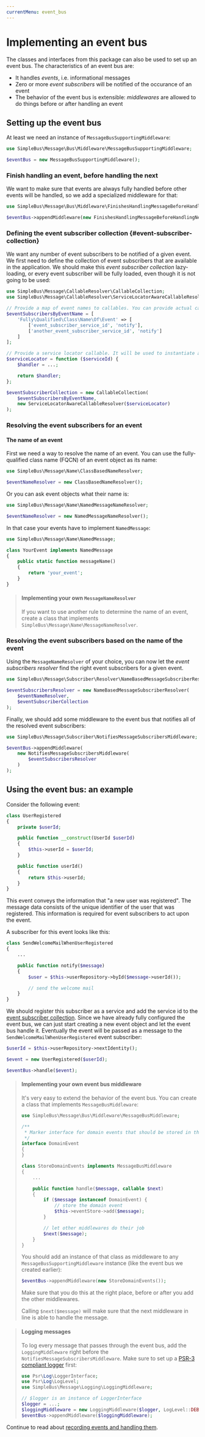 ```yaml
---
currentMenu: event_bus
---
```


# Implementing an event bus

The classes and interfaces from this package can also be used to set up an event bus. The characteristics of an event
bus are:

- It handles *events*, i.e. informational messages
- Zero or more *event subscribers* will be notified of the occurance of an event
- The behavior of the event bus is extensible: *middlewares* are allowed to do things before or after handling an event

## Setting up the event bus

At least we need an instance of `MessageBusSupportingMiddleware`:

```php
use SimpleBus\Message\Bus\Middleware\MessageBusSupportingMiddleware;

$eventBus = new MessageBusSupportingMiddleware();
```

### Finish handling an event, before handling the next

We want to make sure that events are always fully handled before other events will be handled, so we add a
specialized middleware for that:

```php
use SimpleBus\Message\Bus\Middleware\FinishesHandlingMessageBeforeHandlingNext;

$eventBus->appendMiddleware(new FinishesHandlingMessageBeforeHandlingNext());
```

### Defining the event subscriber collection {#event-subscriber-collection}

We want any number of event subscribers to be notified of a given event. We first need to define the collection of event
subscribers that are available in the application. We should make this *event subscriber collection* lazy-loading, or
every event subscriber will be fully loaded, even though it is not going to be used:

```php
use SimpleBus\Message\CallableResolver\CallableCollection;
use SimpleBus\Message\CallableResolver\ServiceLocatorAwareCallableResolver;

// Provide a map of event names to callables. You can provide actual callables, or lazy-loading ones.
$eventSubscribersByEventName = [
    'Fully\Qualified\Class\Name\Of\Event' => [
        ['event_subscriber_service_id', 'notify'],
        ['another_event_subscriber_service_id', 'notify']
    ]
];

// Provide a service locator callable. It will be used to instantiate a subscriber service whenever requested.
$serviceLocator = function ($serviceId) {
    $handler = ...;

    return $handler;
};

$eventSubscriberCollection = new CallableCollection(
    $eventSubscribersByEventName,
    new ServiceLocatorAwareCallableResolver($serviceLocator)
);
```

### Resolving the event subscribers for an event

#### The name of an event

First we need a way to resolve the name of an event. You can use the fully-qualified class name (FQCN) of an
event object as its name:

```php
use SimpleBus\Message\Name\ClassBasedNameResolver;

$eventNameResolver = new ClassBasedNameResolver();
```

Or you can ask event objects what their name is:

```php
use SimpleBus\Message\Name\NamedMessageNameResolver;

$eventNameResolver = new NamedMessageNameResolver();
```

In that case your events have to implement `NamedMessage`:

```php
use SimpleBus\Message\Name\NamedMessage;

class YourEvent implements NamedMessage
{
    public static function messageName()
    {
        return 'your_event';
    }
}
```

> #### Implementing your own `MessageNameResolver`
>
> If you want to use another rule to determine the name of an event, create a class that implements
> `SimpleBus\Message\Name\MessageNameResolver`.

### Resolving the event subscribers based on the name of the event

Using the `MessageNameResolver` of your choice, you can now let the *event subscribers resolver* find the right event
subscribers for a given event.

```php
use SimpleBus\Message\Subscriber\Resolver\NameBasedMessageSubscriberResolver;

$eventSubscribersResolver = new NameBasedMessageSubscriberResolver(
    $eventNameResolver,
    $eventSubscriberCollection
);
```

Finally, we should add some middleware to the event bus that notifies all of the resolved event subscribers:

```php
use SimpleBus\Message\Subscriber\NotifiesMessageSubscribersMiddleware;

$eventBus->appendMiddleware(
    new NotifiesMessageSubscribersMiddleware(
        $eventSubscribersResolver
    )
);
```

## Using the event bus: an example

Consider the following event:

```php
class UserRegistered
{
    private $userId;

    public function __construct(UserId $userId)
    {
        $this->userId = $userId;
    }

    public function userId()
    {
        return $this->userId;
    }
}
```

This event conveys the information that "a new user was registered". The message data consists of the unique identifier
of the user that was registered. This information is required for event subscribers to act upon the event.

A subscriber for this event looks like this:

```php
class SendWelcomeMailWhenUserRegistered
{
    ...

    public function notify($message)
    {
        $user = $this->userRepository->byId($message->userId());

        // send the welcome mail
    }
}
```

We should register this subscriber as a service and add the service id to the [event subscriber
collection](#event-subscriber-collection). Since we have already fully configured the event bus, we can just start
creating a new event object and let the event bus handle it. Eventually the event will be passed as a message to the
`SendWelcomeMailWhenUserRegistered` event subscriber:

```php
$userId = $this->userRepository->nextIdentity();

$event = new UserRegistered($userId);

$eventBus->handle($event);
```

> #### Implementing your own event bus middleware
>
> It's very easy to extend the behavior of the event bus. You can create a class that implements
> `MessageBusMiddleware`:
>
> ```php
> use SimpleBus\Message\Bus\Middleware\MessageBusMiddleware;
>
> /**
>  * Marker interface for domain events that should be stored in the event store
>  */
> interface DomainEvent
> {
> }
>
> class StoreDomainEvents implements MessageBusMiddleware
> {
>     ...
>
>     public function handle($message, callable $next)
>     {
>         if ($message instanceof DomainEvent) {
>             // store the domain event
>             $this->eventStore->add($message);
>         }
>
>         // let other middlewares do their job
>         $next($message);
>     }
> }
> ```
>
> You should add an instance of that class as middleware to any `MessageBusSupportingMiddleware` instance (like the
> event bus we created earlier):
>
> ```php
> $eventBus->appendMiddleware(new StoreDomainEvents());
> ```
>
> Make sure that you do this at the right place, before or after you add the other middlewares.
>
> Calling `$next($message)` will make sure that the next middleware in line is able to handle the message.

> #### Logging messages
>
> To log every message that passes through the event bus, add the `LoggingMiddleware` right before the
> `NotifiesMessageSubscribersMiddleware`. Make sure to set up a [PSR-3 compliant
> logger](http://www.php-fig.org/psr/psr-3/) first:
>
> ```php
> use Psr\Log\LoggerInterface;
> use Psr\Log\LogLevel;
> use SimpleBus\Message\Logging\LoggingMiddleware;
>
> // $logger is an instance of LoggerInterface
> $logger = ...;
> $loggingMiddleware = new LoggingMiddleware($logger, LogLevel::DEBUG);
> $eventBus->appendMiddleware($loggingMiddleware);
> ```

Continue to read about [recording events and handling them](message_recorder.md).
